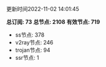 更新时间2022-11-02 14:01:45

**总订阅: 73**
**总节点: 2108**
**有效节点: 719**
- ss节点: 378
- v2ray节点: 246
- trojan节点: 94
- ssr节点: 1
